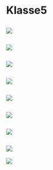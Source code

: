 # Klasse5


![](Klasse5/1.png)
---
![](Klasse5/2.png)
---
![](Klasse5/3.png)
---
![](Klasse5/2.png)
---
![](Klasse5/5.png)
---
![](Klasse5/6.png)
---
![](Klasse5/7.png)
---
![](Klasse5/8.png)
---
![](Klasse5/9.png)
